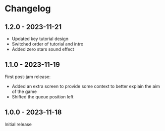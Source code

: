 # Changelog

## 1.2.0 - 2023-11-21

- Updated key tutorial design
- Switched order of tutorial and intro
- Added zero stars sound effect

## 1.1.0 - 2023-11-19

First post-jam release:

- Added an extra screen to provide some context to better explain the aim of the
  game
- Shifted the queue position left

## 1.0.0 - 2023-11-18

Initial release
